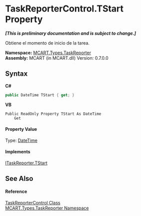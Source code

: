 # TaskReporterControl.TStart Property 
 _**\[This is preliminary documentation and is subject to change.\]**_

Obtiene el momento de inicio de la tarea.

**Namespace:**&nbsp;<a href="256f3901-18cb-eeca-835c-7de778822db3">MCART.Types.TaskReporter</a><br />**Assembly:**&nbsp;MCART (in MCART.dll) Version: 0.7.0.0

## Syntax

**C#**<br />
``` C#
public DateTime TStart { get; }
```

**VB**<br />
``` VB
Public ReadOnly Property TStart As DateTime
	Get
```


#### Property Value
Type: <a href="http://msdn2.microsoft.com/es-es/library/03ybds8y" target="_blank">DateTime</a>

#### Implements
<a href="12a679a3-3ff7-0b2e-0a64-a40e6b3070be">ITaskReporter.TStart</a><br />

## See Also


#### Reference
<a href="8772b8d4-cb78-6a2a-83e0-dd746f24cc98">TaskReporterControl Class</a><br /><a href="256f3901-18cb-eeca-835c-7de778822db3">MCART.Types.TaskReporter Namespace</a><br />